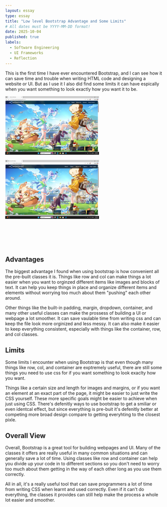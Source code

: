 ```yaml
---
layout: essay
type: essay
title: "Low level Bootstrap Advantage and Some Limits"
# All dates must be YYYY-MM-DD format!
date: 2025-10-04
published: true
labels:
  - Software Engineering
  - UI Frameworks
  - Reflection
---
```




This is the first time I have ever encountered Bootstrap, and I can see how it can save time and trouble when writing HTML code and designing a website or UI. But as I use it I also did find some limits it can have espically when you want something to look exactly how you want it to be.

<img width="300px" class="rounded float-start pe-4" src="../img/Screenshot (58).png">

<img width="300px" class="rounded float-start pe-4" src="../img/Screenshot (59).png"> <br><br><br><br><br><br>


## Advantages

The biggest advantage I found when using bootstrap is how convenient all the pre-built classes it is. Things like row and col can make things a lot easier when you want to orginzed different items like images and blocks of text. It can help you keep things in place and organize different items and elements without worrying too much about them "pushing" each other around.

Other things like the built-in padding, margin, dropdown, container, and many other useful classes can make the prossess of building a UI or webpage a lot smoother. It can save vaulable time from writing css and can keep the file look more orginized and less messy. It can also make it easier to keep everything consistent, especially with things like the container, row, and col classes.  

## Limits

Some limits I encounter when using Bootstrap is that even though many things like row, col, and container are exptremely useful, there are still some things you need to use css for if you want something to look exaclty how you want. 

Things like a certain size and length for images and margins, or if you want an element at an exact part of the page, it might be easier to just write the CSS yourself. These more specific goals might be easier to achieve when just using CSS. There's defenitly ways to use bootstrap to get a smiliar or even identcal effect, but since everything is pre-buit it's defenitly better at competing more broad design compare to getting everyhting to the closest pixle.  

## Overall View

Overall, Bootstrap is a great tool for building webpages and UI. Many of the classes it offers are really useful in many common situations and can generally save a lot of time. Using classes like row and container can help you divide up your code in to different sections so you don't need to worry too much about them getting in the way of each other long as you use them correctly.

All in all, it's a really useful tool that can save programmers a lot of time from writing CSS when learnt and used correctly. Even if it can't do everything, the classes it provides can still help make the process a whole lot easier and smoother.
